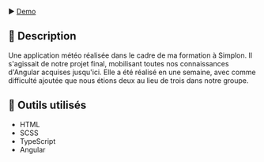 ▶️ [Demo](https://weather-weblux.vercel.app)

## 📄 Description
Une application météo réalisée dans le cadre de ma formation à Simplon. Il s'agissait de notre projet final, mobilisant toutes nos connaissances d'Angular acquises jusqu'ici. Elle a été réalisé en une semaine, avec comme difficulté ajoutée que nous étions deux au lieu de trois dans notre groupe. 

## 🔨 Outils utilisés
- HTML
- SCSS
- TypeScript
- Angular